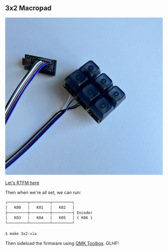3x2 Macropad
---

![](./assets/IMG_1965.png)

[Let's RTFM here](https://get.vial.today/manual/first-use.html)

Then when we're all set, we can run:

```bash
┌─────────┬─────────┬─────────┐
│   K00   │   K01   │   K02   │
├─────────┼─────────┼─────────┤ Encoder
│   K03   │   K04   │   K05   │ ( K06 )
└─────────┴─────────┴─────────┘

$ make 3x2:via
```



Then sideload the firmware using [QMK Toolbox](https://github.com/qmk/qmk_toolbox). GLHF!
